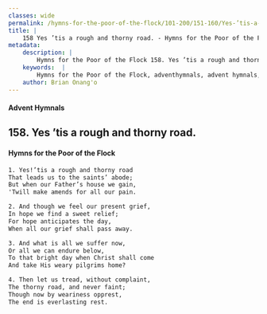 ```yaml
---
classes: wide
permalink: /hymns-for-the-poor-of-the-flock/101-200/151-160/Yes-’tis-a-rough-and-thorny-road/
title: |
    158 Yes ’tis a rough and thorny road. - Hymns for the Poor of the Flock
metadata:
    description: |
        Hymns for the Poor of the Flock 158. Yes ’tis a rough and thorny road.. Yes!’tis a rough and thorny road  That leads us to the saints’ abode; But when our Father’s house we gain,  'Twill make amends for all our pain. 
    keywords:  |
        Hymns for the Poor of the Flock, adventhymnals, advent hymnals, Yes ’tis a rough and thorny road., Yes!’tis a rough and thorny road , 
    author: Brian Onang'o
---
```


#### Advent Hymnals
## 158. Yes ’tis a rough and thorny road.
####  Hymns for the Poor of the Flock

```txt
1. Yes!’tis a rough and thorny road 
That leads us to the saints’ abode;
But when our Father’s house we gain, 
'Twill make amends for all our pain.

2. And though we feel our present grief,
In hope we find a sweet relief;
For hope anticipates the day,
When all our grief shall pass away.

3. And what is all we suffer now,
Or all we can endure below,
To that bright day when Christ shall come 
And take His weary pilgrims home?

4. Then let us tread, without complaint,
The thorny road, and never faint;
Though now by weariness opprest,
The end is everlasting rest.
```